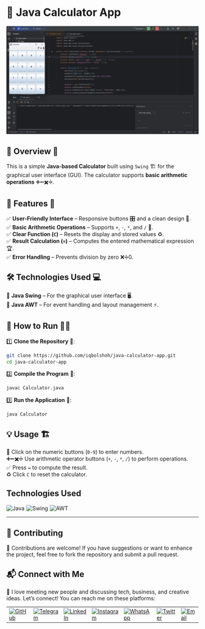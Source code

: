 # 🧮 Java Calculator App 

![Banner](res/banner.png)  

## 📌 Overview 📝  
This is a simple **Java-based Calculator** built using `Swing` 🏗️ for the graphical user interface (GUI). The calculator supports **basic arithmetic operations** ➕➖✖️➗.  

## 🎯 Features 🌟  
✅ **User-Friendly Interface** – Responsive buttons 🎛️ and a clean design 🧼.  
✅ **Basic Arithmetic Operations** – Supports `+`, `-`, `*`, and `/` 🧮.  
✅ **Clear Function (`C`)** – Resets the display and stored values ♻️.  
✅ **Result Calculation (`=`)** – Computes the entered mathematical expression 🏆.  
✅ **Error Handling** – Prevents division by zero ❌➗0.  

## 🛠 Technologies Used 💻  
🔹 **Java Swing** – For the graphical user interface 🖥️.  
🔹 **Java AWT** – For event handling and layout management ⚡.  

## 🚀 How to Run 🏃💨  
1️⃣ **Clone the Repository** 📂:  
   ```bash
   git clone https://github.com/iqbolshoh/java-calculator-app.git  
   cd java-calculator-app  
   ```
2️⃣ **Compile the Program** 🔧:  
   ```bash
   javac Calculator.java  
   ```
3️⃣ **Run the Application** 🎯:  
   ```bash
   java Calculator  
   ```

## 💡 Usage 🏗️  
🔢 Click on the numeric buttons (`0-9`) to enter numbers.  
➕➖✖️➗ Use arithmetic operator buttons (`+`, `-`, `*`, `/`) to perform operations.  
✅ Press `=` to compute the result.  
♻️ Click `C` to reset the calculator.  


## Technologies Used

<div style="display: flex; flex-wrap: wrap; gap: 5px;">
    <img src="https://img.shields.io/badge/Java-%23ED8B00.svg?style=for-the-badge&logo=openjdk&logoColor=white" alt="Java">
    <img src="https://img.shields.io/badge/Swing-%23007396.svg?style=for-the-badge&logo=java&logoColor=white" alt="Swing">
    <img src="https://img.shields.io/badge/AWT-%23E34F26.svg?style=for-the-badge&logo=java&logoColor=white" alt="AWT">
</div>

---

## 🤝 Contributing  

🎯 Contributions are welcome! If you have suggestions or want to enhance the project, feel free to fork the repository and submit a pull request.

## 📬 Connect with Me  

💬 I love meeting new people and discussing tech, business, and creative ideas. Let’s connect! You can reach me on these platforms:

<div align="center">
    <table>
        <tr>
            <td>
                <a href="https://github.com/iqbolshoh">
                    <img src="https://raw.githubusercontent.com/rahuldkjain/github-profile-readme-generator/master/src/images/icons/Social/github.svg"
                        height="40" width="40" alt="GitHub" />
                </a>
            </td>
            <td>
                <a href="https://t.me/iqbolshoh_777">
                    <img src="https://github.com/gayanvoice/github-active-users-monitor/blob/master/public/images/icons/telegram.svg"
                        height="40" width="40" alt="Telegram" />
                </a>
            </td>
            <td>
                <a href="https://www.linkedin.com/in/iiqbolshoh/">
                    <img src="https://github.com/gayanvoice/github-active-users-monitor/blob/master/public/images/icons/linkedin.svg"
                        height="40" width="40" alt="LinkedIn" />
                </a>
            </td>
            <td>
                <a href="https://instagram.com/iqbolshoh_777" target="blank">
                    <img src="https://raw.githubusercontent.com/rahuldkjain/github-profile-readme-generator/master/src/images/icons/Social/instagram.svg"
                        alt="Instagram" height="40" width="40" />
                </a>
            </td>
            <td>
                <a href="https://wa.me/qr/22PVFQSMQQX4F1">
                    <img src="https://github.com/gayanvoice/github-active-users-monitor/blob/master/public/images/icons/whatsapp.svg"
                        height="40" width="40" alt="WhatsApp" />
                </a>
            </td>
            <td>
                <a href="https://x.com/iqbolshoh_777">
                    <img src="https://img.shields.io/badge/X-000000?style=for-the-badge&logo=x&logoColor=white" height="40"
                        width="40" alt="Twitter" />
                </a>
            </td>
            <td>
                <a href="mailto:iilhomjonov777@gmail.com">
                    <img src="https://github.com/gayanvoice/github-active-users-monitor/blob/master/public/images/icons/gmail.svg"
                        height="40" width="40" alt="Email" />
                </a>
            </td>
        </tr>
    </table>
</div>
